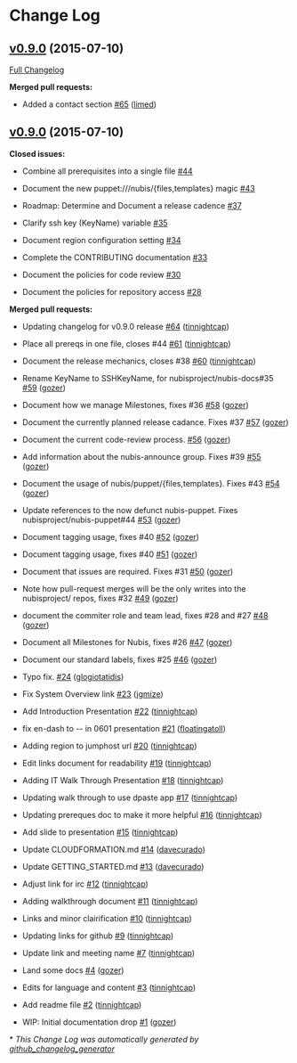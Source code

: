# Change Log

## [v0.9.0](https://github.com/nubisproject/nubis-docs/tree/v0.9.0) (2015-07-10)

[Full Changelog](https://github.com/nubisproject/nubis-docs/compare/v0.9.0...v0.9.0)

**Merged pull requests:**

- Added a contact section [\#65](https://github.com/Nubisproject/nubis-docs/pull/65) ([limed](https://github.com/limed))

## [v0.9.0](https://github.com/nubisproject/nubis-docs/tree/v0.9.0) (2015-07-10)

**Closed issues:**

- Combine all prerequisites into a single file [\#44](https://github.com/Nubisproject/nubis-docs/issues/44)

- Document the new puppet:///nubis/{files,templates} magic [\#43](https://github.com/Nubisproject/nubis-docs/issues/43)

- Roadmap: Determine and Document a release cadence [\#37](https://github.com/Nubisproject/nubis-docs/issues/37)

- Clarify ssh key \(KeyName\) variable [\#35](https://github.com/Nubisproject/nubis-docs/issues/35)

- Document region configuration setting [\#34](https://github.com/Nubisproject/nubis-docs/issues/34)

- Complete the CONTRIBUTING documentation [\#33](https://github.com/Nubisproject/nubis-docs/issues/33)

- Document the policies for code review [\#30](https://github.com/Nubisproject/nubis-docs/issues/30)

- Document the policies for repository access [\#28](https://github.com/Nubisproject/nubis-docs/issues/28)

**Merged pull requests:**

- Updating changelog for v0.9.0 release [\#64](https://github.com/Nubisproject/nubis-docs/pull/64) ([tinnightcap](https://github.com/tinnightcap))

- Place all prereqs in one file, closes \#44 [\#61](https://github.com/Nubisproject/nubis-docs/pull/61) ([tinnightcap](https://github.com/tinnightcap))

- Document the release mechanics, closes \#38 [\#60](https://github.com/Nubisproject/nubis-docs/pull/60) ([tinnightcap](https://github.com/tinnightcap))

- Rename KeyName to SSHKeyName, for nubisproject/nubis-docs\#35 [\#59](https://github.com/Nubisproject/nubis-docs/pull/59) ([gozer](https://github.com/gozer))

- Document how we manage Milestones, fixes \#36 [\#58](https://github.com/Nubisproject/nubis-docs/pull/58) ([gozer](https://github.com/gozer))

- Document the currently planned release cadance. Fixes \#37 [\#57](https://github.com/Nubisproject/nubis-docs/pull/57) ([gozer](https://github.com/gozer))

- Document the current code-review process. [\#56](https://github.com/Nubisproject/nubis-docs/pull/56) ([gozer](https://github.com/gozer))

- Add information about the nubis-announce group. Fixes \#39 [\#55](https://github.com/Nubisproject/nubis-docs/pull/55) ([gozer](https://github.com/gozer))

- Document the usage of nubis/puppet/{files,templates}. Fixes \#43 [\#54](https://github.com/Nubisproject/nubis-docs/pull/54) ([gozer](https://github.com/gozer))

- Update references to the now defunct nubis-puppet. Fixes nubisproject/nubis-puppet\#44 [\#53](https://github.com/Nubisproject/nubis-docs/pull/53) ([gozer](https://github.com/gozer))

- Document tagging usage, fixes \#40 [\#52](https://github.com/Nubisproject/nubis-docs/pull/52) ([gozer](https://github.com/gozer))

- Document tagging usage, fixes \#40 [\#51](https://github.com/Nubisproject/nubis-docs/pull/51) ([gozer](https://github.com/gozer))

- Document that issues are required. Fixes \#31 [\#50](https://github.com/Nubisproject/nubis-docs/pull/50) ([gozer](https://github.com/gozer))

- Note how pull-request merges will be the only writes into the nubisproject/ repos, fixes \#32 [\#49](https://github.com/Nubisproject/nubis-docs/pull/49) ([gozer](https://github.com/gozer))

- document the commiter role and team lead, fixes \#28 and \#27 [\#48](https://github.com/Nubisproject/nubis-docs/pull/48) ([gozer](https://github.com/gozer))

- Document all Milestones for Nubis, fixes \#26 [\#47](https://github.com/Nubisproject/nubis-docs/pull/47) ([gozer](https://github.com/gozer))

- Document our standard labels, fixes \#25 [\#46](https://github.com/Nubisproject/nubis-docs/pull/46) ([gozer](https://github.com/gozer))

- Typo fix. [\#24](https://github.com/Nubisproject/nubis-docs/pull/24) ([glogiotatidis](https://github.com/glogiotatidis))

- Fix System Overview link [\#23](https://github.com/Nubisproject/nubis-docs/pull/23) ([jgmize](https://github.com/jgmize))

- Add Introduction Presentation [\#22](https://github.com/Nubisproject/nubis-docs/pull/22) ([tinnightcap](https://github.com/tinnightcap))

- fix en-dash to -- in 0601 presentation [\#21](https://github.com/Nubisproject/nubis-docs/pull/21) ([floatingatoll](https://github.com/floatingatoll))

- Adding region to jumphost url [\#20](https://github.com/Nubisproject/nubis-docs/pull/20) ([tinnightcap](https://github.com/tinnightcap))

- Edit links document for readability [\#19](https://github.com/Nubisproject/nubis-docs/pull/19) ([tinnightcap](https://github.com/tinnightcap))

- Adding IT Walk Through Presentation [\#18](https://github.com/Nubisproject/nubis-docs/pull/18) ([tinnightcap](https://github.com/tinnightcap))

- Updating walk through to use dpaste app [\#17](https://github.com/Nubisproject/nubis-docs/pull/17) ([tinnightcap](https://github.com/tinnightcap))

- Updating prereques doc to make it more helpful [\#16](https://github.com/Nubisproject/nubis-docs/pull/16) ([tinnightcap](https://github.com/tinnightcap))

- Add slide to presentation [\#15](https://github.com/Nubisproject/nubis-docs/pull/15) ([tinnightcap](https://github.com/tinnightcap))

- Update CLOUDFORMATION.md [\#14](https://github.com/Nubisproject/nubis-docs/pull/14) ([davecurado](https://github.com/davecurado))

- Update GETTING\_STARTED.md [\#13](https://github.com/Nubisproject/nubis-docs/pull/13) ([davecurado](https://github.com/davecurado))

- Adjust link for irc [\#12](https://github.com/Nubisproject/nubis-docs/pull/12) ([tinnightcap](https://github.com/tinnightcap))

- Adding walkthrough document [\#11](https://github.com/Nubisproject/nubis-docs/pull/11) ([tinnightcap](https://github.com/tinnightcap))

- Links and minor clairification [\#10](https://github.com/Nubisproject/nubis-docs/pull/10) ([tinnightcap](https://github.com/tinnightcap))

- Updating links for github [\#9](https://github.com/Nubisproject/nubis-docs/pull/9) ([tinnightcap](https://github.com/tinnightcap))

- Update link and meeting name [\#7](https://github.com/Nubisproject/nubis-docs/pull/7) ([tinnightcap](https://github.com/tinnightcap))

- Land some docs [\#4](https://github.com/Nubisproject/nubis-docs/pull/4) ([gozer](https://github.com/gozer))

- Edits for language and content [\#3](https://github.com/Nubisproject/nubis-docs/pull/3) ([tinnightcap](https://github.com/tinnightcap))

- Add readme file [\#2](https://github.com/Nubisproject/nubis-docs/pull/2) ([tinnightcap](https://github.com/tinnightcap))

- WIP: Initial documentation drop [\#1](https://github.com/Nubisproject/nubis-docs/pull/1) ([gozer](https://github.com/gozer))



\* *This Change Log was automatically generated by [github_changelog_generator](https://github.com/skywinder/Github-Changelog-Generator)*